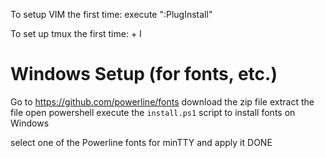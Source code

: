 To setup VIM the first time:
    execute ":PlugInstall"

To set up tmux the first time:
    <prefix> + I


# Windows Setup (for fonts, etc.)
Go to https://github.com/powerline/fonts
download the zip file
extract the file
open powershell
execute the `install.ps1` script to install fonts on Windows

select one of the Powerline fonts for minTTY and apply it
DONE
